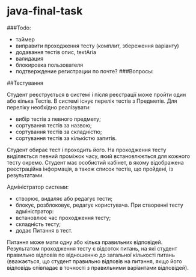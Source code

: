 # java-final-task
###Todo: 
- таймер
- виправити проходження тесту (комплит, збереження варіанту)
- додавання тестів опис, textAria
- валидация
- блокировка пользователя
- подтверждение регистрации по почте?
###Вопросы:


##Тестування

Студент реєструється в системі і після реєстрації може пройти один або кілька Тестів. 
В системі існує перелік тестів з Предметів. Для переліку необхідно реалізувати:
- вибір тестів з певного предмету;
- сортування тестів за назвою;
- сортування тестів за складністю;
- сортування тестів за кількістю запитів.

Студент обирає тест і проходить його. На проходження тесту виділяється певний проміжок часу, 
який встановлюється для кожного тесту окремо. Студент має особистий кабінет, 
в якому відображена реєстраційна інформація, а також список тестів, що пройдені, із результатами.

Адміністратор системи:
- створює, видаляє або редагує тести;
- блокує, розблоковує, редагує користувача.
При створенні тесту адміністратор:
- встановлює час проходження тесту;
- складність тесту;
- додає Питання в тест.

Питання може мати одну або кілька правильних відповідей. Результатом проходження тесту є відсоток питань, 
  на які студент правильно відповів по відношенню до загальної кількості питань 
  (вважається, що студент правильно відповів на питання, якщо його відповідь співпадає в точності з 
  правильними варіантами відповідей).
